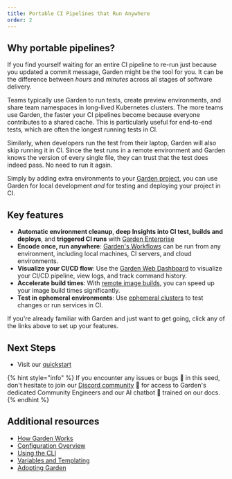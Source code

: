 ```yaml
---
title: Portable CI Pipelines that Run Anywhere
order: 2
---
```


## Why portable pipelines?

If you find yourself waiting for an entire CI pipeline to re-run just because you updated a commit message, Garden might be the tool for you. It can be the difference between _hours_ and _minutes_ across all stages of software delivery.

Teams typically use Garden to run tests, create preview environments, and share team namespaces in long-lived Kubernetes clusters. The more teams use Garden, the faster your CI pipelines become because everyone contributes to a shared cache. This is particularly useful for end-to-end tests, which are often the longest running tests in CI.

Similarly, when developers run the test from their laptop, Garden will also skip running it in CI. Since the test runs in a remote environment and Garden knows the version of every single file, they can trust that the test does indeed pass. No need to run it again.

Simply by adding extra environments to your [Garden project](../using-garden/projects.md), you can use Garden for local development _and_ for testing and deploying your project in CI.

## Key features

- **Automatic environment cleanup**, **deep Insights into CI test, builds and deploys**, and **triggered CI runs** with [Garden Enterprise](https://garden.io/plans)
- **Encode once, run anywhere**: [Garden's Workflows](../using-garden/workflows.md) can be run from any environment, including local machines, CI servers, and cloud environments.
- **Visualize your CI/CD flow**: Use the [Garden Web Dashboard](https://app.garden.io) to visualize your CI/CD pipeline, view logs, and track command history.
- **Accelerate build times**: With [remote image builds](../k8s-plugins/advanced/in-cluster-building.md), you can speed up your image build times significantly.
- **Test in ephemeral environments**: Use [ephemeral clusters](../k8s-plugins/ephemeral-k8s/configure-provider.md) to test changes or run services in CI.

If you're already familiar with Garden and just want to get going, click any of the links above to set up your features.

## Next Steps

- Visit our [quickstart](../getting-started/quickstart.md)

{% hint style="info" %}
If you encounter any issues or bugs 🐛 in this seed, don't hesitate to join our [Discord community](https://go.garden.io/discord) 🌸 for access to Garden's dedicated Community Engineers and our AI chatbot 🤖  trained on our docs.
{% endhint %}

## Additional resources

- [How Garden Works](../overview/how-garden-works.md)
- [Configuration Overview](../using-garden/configuration-overview.md)
- [Using the CLI](../using-garden/using-the-cli.md)
- [Variables and Templating](../using-garden/variables-and-templating.md)
- [Adopting Garden](../overview/adopting-garden.md)
